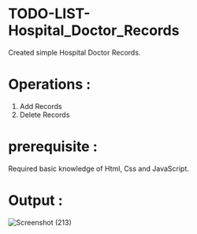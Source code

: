 # TODO-LIST-Hospital_Doctor_Records

Created simple Hospital Doctor Records.

# Operations :

1. Add Records 
2. Delete Records

# prerequisite :
 Required basic knowledge of Html, Css and JavaScript. 

# Output :


![Screenshot (213)](https://user-images.githubusercontent.com/107462951/195533236-9d3fadc7-2b54-480b-8d77-230a5ce8015e.png)
